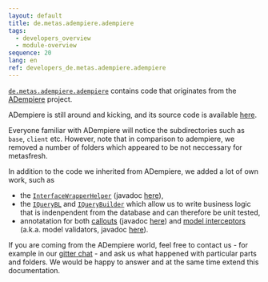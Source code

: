 ```yaml
---
layout: default
title: de.metas.adempiere.adempiere
tags: 
  - developers_overview
  - module-overview
sequence: 20
lang: en
ref: developers_de.metas.adempiere.adempiere
---
```


[`de.metas.adempiere.adempiere`](https://github.com/metasfresh/metasfresh/tree/master/de.metas.adempiere.adempiere) contains code that originates from the [ADempiere](http://www.adempiere.net/) project.

ADempiere is still around and kicking, and its source code is available [here](https://github.com/adempiere/adempiere). 

Everyone familiar with ADempiere will notice the subdirectories such as `base`, `client` etc. However, note that in comparison to adempiere, we removed a number of folders which appeared to be not neccessary for metasfresh.

In addition to the code we inherited from ADempiere, we added a lot of own work, such as 
* the [`InterfaceWrapperHelper`](https://github.com/metasfresh/metasfresh/blob/master/de.metas.adempiere.adempiere/base/src/main/java/org/adempiere/model/InterfaceWrapperHelper.java) (javadoc [here](http://metasfresh.com/javadoc/metasfresh-master/org/adempiere/model/InterfaceWrapperHelper.html)),
* the [`IQueryBL`](https://github.com/metasfresh/metasfresh/blob/master/de.metas.adempiere.adempiere/base/src/main/java/org/adempiere/ad/dao/IQueryBL.java) and [`IQueryBuilder`](https://github.com/metasfresh/metasfresh/blob/master/de.metas.adempiere.adempiere/base/src/main/java/org/adempiere/ad/dao/IQueryBuilder.java) which allow us to write business logic that is indenpendent from the database and can therefore be unit tested,
* annotatation for both [callouts](https://github.com/metasfresh/metasfresh/tree/master/de.metas.adempiere.adempiere/base/src/main/java/org/adempiere/ad/callout/annotations) 
(javadoc [here](http://metasfresh.com/javadoc/metasfresh-master/org/adempiere/ad/callout/annotations/package-summary.html)) 
and [model interceptors](https://github.com/metasfresh/metasfresh/tree/master/de.metas.adempiere.adempiere/base/src/main/java/org/adempiere/ad/modelvalidator/annotations) 
(a.k.a. model validators, javadoc [here](http://metasfresh.com/javadoc/metasfresh-master/org/adempiere/ad/modelvalidator/annotations/package-summary.html)).

If you are coming from the ADempiere world, feel free to contact us - for example in our [gitter chat](https://gitter.im/metasfresh/metasfresh) - and ask us what happened with particular parts and folders. We would be happy to answer and at the same time extend this documentation.

